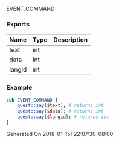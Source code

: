 EVENT_COMMAND
### Exports
**Name**|**Type**|**Description**
:-----|:-----|:-----
text|int|
data|int|
langid|int|
### Example
```perl
sub EVENT_COMMAND {
	quest::say($text); # returns int
	quest::say($data); # returns int
	quest::say($langid); # returns int
}
```

Generated On 2018-01-15T22:07:30-08:00